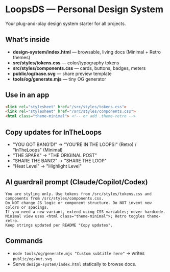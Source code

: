 # LoopsDS — Personal Design System

Your plug-and-play design system starter for all projects.

## What’s inside
- **design-system/index.html** — browsable, living docs (Minimal + Retro themes)
- **src/styles/tokens.css** — color/typography tokens
- **src/styles/components.css** — cards, buttons, badges, meters
- **public/og/base.svg** — share preview template
- **tools/og/generate.mjs** — tiny OG generator

## Use in an app
```html
<link rel="stylesheet" href="/src/styles/tokens.css">
<link rel="stylesheet" href="/src/styles/components.css">
<html class="theme-minimal"> <!-- or add .theme-retro -->
```

## Copy updates for InTheLoops
- "YOU GOT BANG’D!" → "YOU’RE IN THE LOOPS!" (Retro) / "InTheLoops" (Minimal)
- "THE SPARK" → "THE ORIGINAL POST"
- "SHARE THE BANG!" → "SHARE THE LOOP"
- "Heat Level" → "Highlight Level"

## AI guardrail prompt (Claude/Copilot/Codex)
```
You are styling only. Use tokens from /src/styles/tokens.css and components from /src/styles/components.css.
Do NOT change JS logic or component structure. Do NOT invent new colors or spacings.
If you need a new variant, extend using CSS variables; never hardcode.
Minimal view uses <html class="theme-minimal">; Retro toggles theme-retro.
Keep strings updated per README "Copy updates".
```

## Commands
- `node tools/og/generate.mjs "Custom subtitle here"` → writes `public/og/out.svg`
- Serve `design-system/index.html` statically to browse docs.
